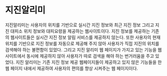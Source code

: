 # 지진알리미
지진알리미는 사용자의 위치를 기반으로 실시간 지진 정보와 최근 지진 정보 그리고 지진 대피소 위치 정보와 대피요령을 제공하는 웹사이트이다. 지진 정보를 제공하는 기존의 웹사이트들은 실시간 지진 정보 알림 서비스를 제공하지 않는다. 또한 사용자의 현재 위치를 기반으로 지진 정보를 자동으로 제공해 주지 않아 사용자가 직접 지진의 위치를 검색해야 하는 불편함이 있었다. 그리고 지진 알리미 웹 페이지가 가지고 있는 기능을 웹사이트에서 동시에 제공하지 않아 사용자가 따로 검색을 해야 하는 번거러움을 주고 있었다. 지진 알리미는 기존 지진 정보 제공 웹페이지들이 제공하고 있지 않은 기능들을 한 웹 페이지 내에서 제공하여 사용자의 편의를 향상 시켜주는 웹 페이지이다.
